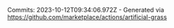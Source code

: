 Commits: 2023-10-12T09:34:06.972Z - Generated via https://github.com/marketplace/actions/artificial-grass
<br>
